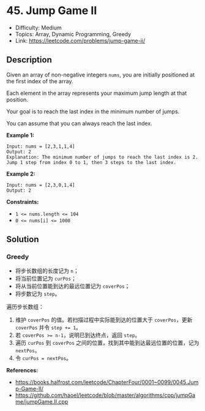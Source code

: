 # 45. Jump Game II

- Difficulty: Medium
- Topics: Array, Dynamic Programming, Greedy
- Link: https://leetcode.com/problems/jump-game-ii/

## Description

Given an array of non-negative integers `nums`, you are initially positioned at the first index of the array.

Each element in the array represents your maximum jump length at that position.

Your goal is to reach the last index in the minimum number of jumps.

You can assume that you can always reach the last index.

**Example 1:**

```
Input: nums = [2,3,1,1,4]
Output: 2
Explanation: The minimum number of jumps to reach the last index is 2. Jump 1 step from index 0 to 1, then 3 steps to the last index.
```

**Example 2:**

```
Input: nums = [2,3,0,1,4]
Output: 2
```

**Constraints:**

- `1 <= nums.length <= 104`
- `0 <= nums[i] <= 1000`

## Solution

### Greedy

- 将步长数组的长度记为 `n`；
- 将当前位置记为 `curPos`；
- 将从当前位置能到达的最远位置记为 `coverPos`；
- 将步数记为 `step`。

遍历步长数组：

1. 维护 `coverPos` 的值。若扫描过程中实际能到达的位置大于 `coverPos`，更新 `coverPos` 并令 `step += 1`。
2. 若 `coverPos >= n-1`，说明已到达终点，返回 `step`。
3. 遍历 `curPos` 到 `coverPos` 之间的位置，找到其中能到达最远位置的位置，记为 `nextPos`。
4. 令 `curPos = nextPos`。

**References:**

- https://books.halfrost.com/leetcode/ChapterFour/0001~0099/0045.Jump-Game-II/
- https://github.com/haoel/leetcode/blob/master/algorithms/cpp/jumpGame/jumpGame.II.cpp

